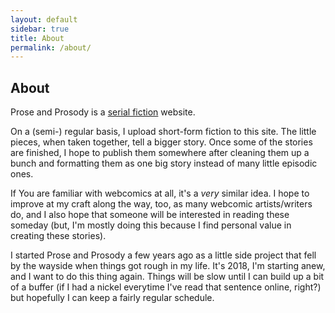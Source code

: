 ```yaml
---
layout: default
sidebar: true
title: About
permalink: /about/
---
```


## About

Prose and Prosody is a [serial fiction][] website.

On a (semi-) regular basis, I upload short-form fiction to this
site. The little pieces, when taken together, tell a bigger
story. Once some of the stories are finished, I hope to publish them
somewhere after cleaning them up a bunch and formatting them as one
big story instead of many little episodic ones.

If You are familiar with webcomics at all, it's a *very* similar
idea. I hope to improve at my craft along the way, too, as many
webcomic artists/writers do, and I also hope that someone will be
interested in reading these someday (but, I'm mostly doing this
because I find personal value in creating these stories).

I started Prose and Prosody a few years ago as a little side project
that fell by the wayside when things got rough in my life. It's 2018,
I'm starting anew, and I want to do this thing again. Things will be
slow until I can build up a bit of a buffer (if I had a nickel
everytime I've read that sentence online, right?) but hopefully I can
keep a fairly regular schedule.


[serial fiction]: https://en.wikipedia.org/wiki/Serial_(literature)
